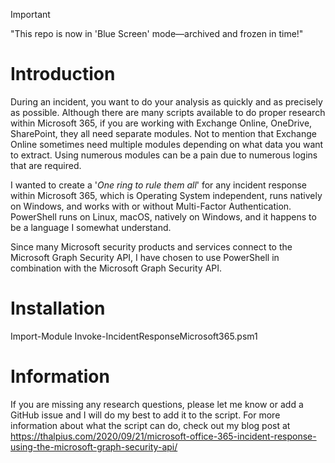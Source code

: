 > [!IMPORTANT]
> "This repo is now in 'Blue Screen' mode—archived and frozen in time!"

# Introduction

During an incident, you want to do your analysis as quickly and as precisely as possible. Although there are many scripts available to do proper research within Microsoft 365, if you are working with Exchange Online, OneDrive, SharePoint, they all need separate modules. Not to mention that Exchange Online sometimes need multiple modules depending on what data you want to extract. Using numerous modules can be a pain due to numerous logins that are required.

I wanted to create a '*One ring to rule them all*' for any incident response within Microsoft 365, which is Operating System independent, runs natively on Windows, and works with or without Multi-Factor Authentication. PowerShell runs on Linux, macOS, natively on Windows, and it happens to be a language I somewhat understand.

Since many Microsoft security products and services connect to the Microsoft Graph Security API, I have chosen to use PowerShell in combination with the Microsoft Graph Security API.

# Installation

Import-Module Invoke-IncidentResponseMicrosoft365.psm1

# Information

If you are missing any research questions, please let me know or add a GitHub issue and I will do my best to add it to the script. For more information about what the script can do, check out my blog post at https://thalpius.com/2020/09/21/microsoft-office-365-incident-response-using-the-microsoft-graph-security-api/
